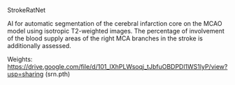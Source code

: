 StrokeRatNet

AI for automatic segmentation of the cerebral infarction core on the MCAO model using isotropic T2-weighted images. The percentage of involvement of the blood supply areas of the right MCA branches in the stroke is additionally assessed.

Weights: https://drive.google.com/file/d/101_lXhPLWsoqj_tJbfuOBDPDl1WS1lyP/view?usp=sharing (srn.pth)
